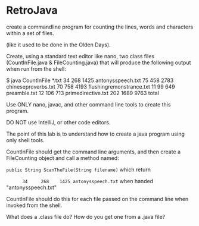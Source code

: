 # RetroJava

create a commandline program for counting the lines, words and characters within a set of files.

(like it used to be done in the Olden Days).

Create, using a standard text editor like nano, two class files (CountInFile.java & FileCounting.java) that will produce the following output when run from the shell:

$ java CountInFile *.txt
      34     268    1425 antonysspeech.txt
      75     458    2783 chineseproverbs.txt
      70     758    4193 flushingremonstrance.txt
      11      99     649 preamble.txt
      12     106     713 primedirective.txt
     202    1689    9763 total

Use ONLY nano, javac, and other command line tools to create this program. 

DO NOT use IntelliJ, or other code editors.

The point of this lab is to understand how to create a java program using only shell tools.

CountInFile should get the command line arguments, and then create a FileCounting object and call a method named:

`public String ScanTheFile(String filename)` which return 

`      34     268    1425 antonysspeech.txt` when handed "antonysspeech.txt"

CountInFile should do this for each file passed on the command line when invoked from the shell.

What does a .class file do? How do you get one from a .java file?


